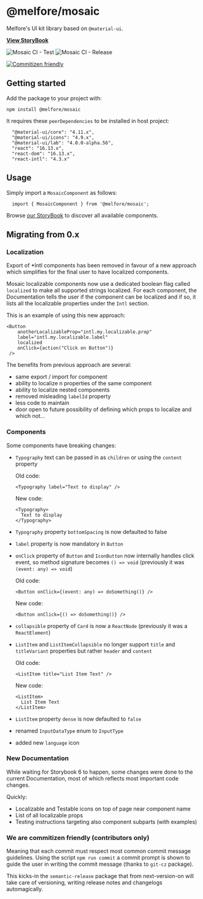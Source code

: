 # @melfore/mosaic

Melfore's UI kit library based on `@material-ui`.

<a href="https://melfore.github.io/mosaic/" target="_blank">**View StoryBook**</a>

![Mosaic CI - Test](https://github.com/melfore/mosaic/workflows/Mosaic%20CI%20-%20Test/badge.svg) ![Mosaic CI - Release](https://github.com/melfore/mosaic/workflows/Mosaic%20CI%20-%20Release/badge.svg)

[![Commitizen friendly](https://img.shields.io/badge/commitizen-friendly-brightgreen.svg)](http://commitizen.github.io/cz-cli/)

## Getting started

Add the package to your project with:

`npm install @melfore/mosaic`

It requires these `peerDependencies` to be installed in host project:

```
  "@material-ui/core": "4.11.x",
  "@material-ui/icons": "4.9.x",
  "@material-ui/lab": "4.0.0-alpha.56",
  "react": "16.13.x",
  "react-dom": "16.13.x",
  "react-intl": "4.3.x"
```

## Usage

Simply import a `MosaicComponent` as follows:

```
  import { MosaicComponent } from '@melfore/mosaic';
```

Browse <a href="https://melfore.github.io/mosaic/" target="_blank">our StoryBook</a> to discover all available components.

## Migrating from 0.x

### Localization
Export of *Intl components has been removed in favour of a new approach which simplifies for the final user to have localized components.

Mosaic localizable components now use a dedicated boolean flag called `localized` to make all supported strings localized.
For each component, the Documentation tells the user if the component can be localized and if so, it lists all the localizable properties under the `Intl` section.

This is an example of using this new approach:

```
<Button
    anotherLocalizableProp="intl.my.localizable.prop"
    label="intl.my.localizable.label"
    localized
    onClick={action("Click on Button")}
 />
```

The benefits from previous approach are several:
- same export / import for component
- ability to localize n properties of the same component
- ability to localize nested components
- removed misleading `labelId` property
- less code to maintain
- door open to future possibility of defining which props to localize and which not...

### Components
Some components have breaking changes:
- `Typography` text can be passed in as `children` or using the `content` property

  Old code:

  ```
  <Typography label="Text to display" />
  ```

  New code:

  ```
  <Typography>
    Text to display
  </Typography>
  ```

- `Typography` property `bottomSpacing` is now defaulted to false
- `label` property is now mandatory in `Button`
- `onClick` property of `Button` and `IconButton` now internally handles click event, so method signature becomes `() => void` (previously it was `(event: any) => void`)

  Old code:

  ```
  <Button onClick={(event: any) => doSomething()} />
  ```

  New code:

  ```
  <Button onClick={() => doSomething()} />
  ```

- `collapsible` property of `Card` is now a `ReactNode` (previously it was a `ReactElement`)
- `ListItem` and `ListItemCollapsible` no longer support `title` and `titleVariant` properties but rather `header` and `content`

  Old code:

  ```
  <ListItem title="List Item Text" />
  ```

  New code:

  ```
  <ListItem>
    List Item Text
  </ListItem>
  ```

- `ListItem` property `dense` is now defaulted to `false`
- renamed `InputDataType` enum to `InputType`
- added new `language` icon

### New Documentation
While waiting for Storybook 6 to happen, some changes were done to the current Documentation, most of which reflects most important code changes.

Quickly:
- Localizable and Testable icons on top of page near component name
- List of all localizable props
- Testing instructions targeting also component subparts (with examples)

### We are commitizen friendly (contributors only)
Meaning that each commit must respect most common commit message guidelines.
Using the script `npm run commit` a commit prompt is shown to guide the user in writing the commit message (thanks to `git-cz` package).

This kicks-in the `semantic-release` package that from next-version-on will take care of versioning, writing release notes and changelogs automagically.

